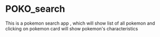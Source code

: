# POKO_search
This is a pokemon search app , which will show list of all pokemon and clicking on pokemon card will show pokemon's characteristics 
